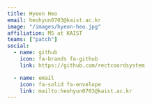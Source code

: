 ```yaml
---
title: Hyeon Heo
email: heohyun0703@kaist.ac.kr
image: "/images/hyeon-heo.jpg"
affiliation: MS at KAIST
teams: ["patch"]
social:
  - name: github
    icon: fa-brands fa-github
    link: https://github.com/rectcoordsystem

  - name: email
    icon: fa-solid fa-envelope
    link: mailto:heohyun0703@kaist.ac.kr
---
```


